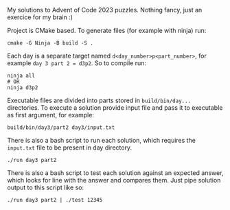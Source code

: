 My solutions to Advent of Code 2023 puzzles. Nothing fancy, just an exercice for my brain :)

Project is CMake based. To generate files (for example with ninja) run:
```
cmake -G Ninja -B build -S .
```

Each day is a separate target named `d<day_number>p<part_number>`, for example `day 3 part 2 = d3p2`.
So to compile run:
```
ninja all
# OR
ninja d3p2
```

Executable files are divided into parts stored in `build/bin/day...` directories.
To execute a solution provide input file and pass it to executable as first argument, for example:
```
build/bin/day3/part2 day3/input.txt
```

There is also a bash script to run each solution, which requires the `input.txt` file to be present in day directory.
```
./run day3 part2
```

There is also a bash script to test each solution against an expected answer, which looks for line with the answer
and compares them.
Just pipe solution output to this script like so:
```
./run day3 part2 | ./test 12345
```
